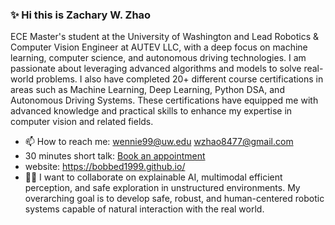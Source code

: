 ### ✨ Hi this is Zachary W. Zhao 

ECE Master's student at the University of Washington and Lead Robotics & Computer Vision Engineer at AUTEV LLC, with a deep focus on machine learning, computer science, and autonomous driving technologies. I am passionate about leveraging advanced algorithms and models to solve real-world problems. I also have completed 20+ different course certifications in areas such as Machine Learning, Deep Learning, Python DSA, and Autonomous Driving Systems. These certifications have equipped me with advanced knowledge and practical skills to enhance my expertise in computer vision and related fields.


- 📫 How to reach me: wennie99@uw.edu wzhao8477@gmail.com
- 30 minutes short talk: [Book an appointment](https://calendar.app.google/j3STUfhKcGq9yFGP7)
- website: https://bobbed1999.github.io/
- 🙌💬 I want to collaborate on explainable AI, multimodal efficient perception, and safe exploration in unstructured environments. My overarching goal is to develop safe, robust, and human-centered robotic systems capable of natural interaction with the real world.
<!--
**Bobbed1999/Bobbed1999** is a ✨ _special_ ✨ repository because its `README.md` (this file) appears on your GitHub profile.

Here are some ideas to get you started:

- 🔭 I’m currently working on ...
- 🌱 I’m currently learning ...
- 👯 I’m looking to collaborate on ...
- 🤔 I’m looking for help with ...
- 💬 Ask me about ...
- 📫 How to reach me: ...
- 😄 Pronouns: ...
- ⚡ Fun fact: ...
-->
